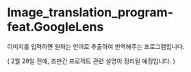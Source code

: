 # Image_translation_program-feat.GoogleLens
이미지를 입력하면 원하는 언어로 추출하여 번역해주는 프로그램입니다.

( 2월 28일 전에, 조만간 프로젝트 관련 설명이 정리될 예정입니다. )
